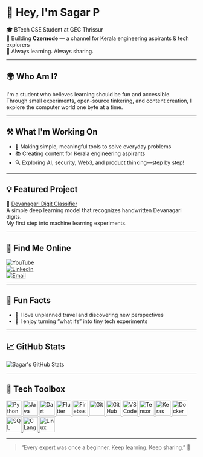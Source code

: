 # 👋 Hey, I'm Sagar P

🎓 BTech CSE Student at GEC Thrissur  
🎥 Building **Czernode** — a channel for Kerala engineering aspirants & tech explorers  
🌱 Always learning. Always sharing.

---

## 🌍 Who Am I?

I'm a student who believes learning should be fun and accessible.  
Through small experiments, open-source tinkering, and content creation, I explore the computer world one byte at a time.

---

## ⚒️ What I'm Working On

- 📱 Making simple, meaningful tools to solve everyday problems  
- 📚 Creating content for Kerala engineering aspirants  
- 🔍 Exploring AI, security, Web3, and product thinking—step by step!

---

## 💡 Featured Project

🔢 [Devanagari Digit Classifier](https://github.com/sagarp-c/devanagari_digit_classifier)  
A simple deep learning model that recognizes handwritten Devanagari digits.  
My first step into machine learning experiments.

---

## 🔗 Find Me Online

[![YouTube](https://img.shields.io/badge/Czernode-Subscribe-red?style=for-the-badge&logo=youtube)](https://www.youtube.com/@czernode)  
[![LinkedIn](https://img.shields.io/badge/LinkedIn-sagarp--blue?style=for-the-badge&logo=linkedin)](https://www.linkedin.com/in/sagarp-/)  
[![Email](https://img.shields.io/badge/Email-sagarp.cvr@gmail.com-blue?style=for-the-badge&logo=gmail)](mailto:sagarp.cvr@gmail.com)

---

## 🎯 Fun Facts

- 🧭 I love unplanned travel and discovering new perspectives  
- 🤖 I enjoy turning “what ifs” into tiny tech experiments

---

## 📈 GitHub Stats

![Sagar's GitHub Stats](https://github-readme-stats.vercel.app/api?username=sagarp-c&show_icons=true&theme=tokyonight)

---

## 🧰 Tech Toolbox

<p align="left">
  <a href="https://www.python.org/" target="_blank">
    <img src="https://cdn.jsdelivr.net/gh/devicons/devicon/icons/python/python-original.svg" width="40" height="40" alt="Python"/>
  </a>
  <a href="https://www.java.com/" target="_blank">
    <img src="https://cdn.jsdelivr.net/gh/devicons/devicon/icons/java/java-original.svg" width="40" height="40" alt="Java"/>
  </a>
  <a href="https://dart.dev/" target="_blank">
    <img src="https://cdn.jsdelivr.net/gh/devicons/devicon/icons/dart/dart-original.svg" width="40" height="40" alt="Dart"/>
  </a>
  <a href="https://flutter.dev/" target="_blank">
    <img src="https://cdn.jsdelivr.net/gh/devicons/devicon/icons/flutter/flutter-original.svg" width="40" height="40" alt="Flutter"/>
  </a>
  <a href="https://firebase.google.com/" target="_blank">
    <img src="https://cdn.jsdelivr.net/gh/devicons/devicon/icons/firebase/firebase-plain.svg" width="40" height="40" alt="Firebase"/>
  </a>
  <a href="https://git-scm.com/" target="_blank">
    <img src="https://cdn.jsdelivr.net/gh/devicons/devicon/icons/git/git-original.svg" width="40" height="40" alt="Git"/>
  </a>
  <a href="https://github.com/" target="_blank">
    <img src="https://cdn.jsdelivr.net/gh/devicons/devicon/icons/github/github-original.svg" width="40" height="40" alt="GitHub"/>
  </a>
  <a href="https://code.visualstudio.com/" target="_blank">
    <img src="https://cdn.jsdelivr.net/gh/devicons/devicon/icons/vscode/vscode-original.svg" width="40" height="40" alt="VS Code"/>
  </a>
  <a href="https://www.tensorflow.org/" target="_blank">
    <img src="https://cdn.jsdelivr.net/gh/devicons/devicon/icons/tensorflow/tensorflow-original.svg" width="40" height="40" alt="TensorFlow"/>
  </a>
  <a href="https://keras.io/" target="_blank">
    <img src="https://cdn.jsdelivr.net/gh/devicons/devicon/icons/keras/keras-original.svg" width="40" height="40" alt="Keras"/>
  </a>
  <a href="https://www.docker.com/" target="_blank">
    <img src="https://cdn.jsdelivr.net/gh/devicons/devicon/icons/docker/docker-original.svg" width="40" height="40" alt="Docker"/>
  </a>
  <a href="https://www.w3schools.com/sql/" target="_blank">
    <img src="https://cdn.jsdelivr.net/gh/devicons/devicon/icons/mysql/mysql-original.svg" width="40" height="40" alt="SQL"/>
  </a>
  <a href="https://www.cprogramming.com/" target="_blank">
    <img src="https://cdn.jsdelivr.net/gh/devicons/devicon/icons/c/c-original.svg" width="40" height="40" alt="C Language"/>
  </a>
  <a href="https://www.linux.org/" target="_blank">
    <img src="https://cdn.jsdelivr.net/gh/devicons/devicon/icons/linux/linux-original.svg" width="40" height="40" alt="Linux"/>
  </a>
</p>

---

> “Every expert was once a beginner. Keep learning. Keep sharing.” 🌱
